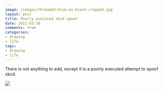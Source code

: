```yaml
---
image: /images/threaded-blue-on-black-cropped.jpg
layout: post
title: Poorly executed xkcd spoof
date: 2011-03-30
comments: true
categories:
- drawing
- life
tags:
- drawing
- life
---
```

There is not anything to add, except it is a poorly executed attempt to spoof xkcd.

![](http://3.bp.blogspot.com/-IRlTq69suHw/TZMTwnh2pFI/AAAAAAAACCc/PuUsHXZWOb0/s400/fake_xkcd.png)
